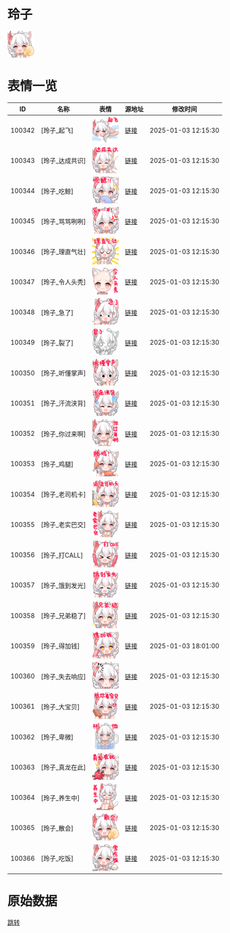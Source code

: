 # 玲子

<img src="./cover.png" height="60" alt="cover" />

# 表情一览

|ID|名称|表情|源地址|修改时间|
|----|----|----|----|----|
|100342|[玲子_起飞]|<img src="./pic/100342_%5B玲子_起飞%5D.png" height="60" alt="起飞"/>|[链接](https://i0.hdslb.com/bfs/garb/b90aa0750fe4b35525206ccade0a6134ba5726b1.png)|2025-01-03 12:15:30|
|100343|[玲子_达成共识]|<img src="./pic/100343_%5B玲子_达成共识%5D.png" height="60" alt="达成共识"/>|[链接](https://i0.hdslb.com/bfs/garb/6726b1558503ce063ffb6fbfc1057e64469c0c0c.png)|2025-01-03 12:15:30|
|100344|[玲子_吃鲸]|<img src="./pic/100344_%5B玲子_吃鲸%5D.png" height="60" alt="吃鲸"/>|[链接](https://i0.hdslb.com/bfs/garb/1c4c3d863ec326ebc9e93d74b0fc19f8bc217cad.png)|2025-01-03 12:15:30|
|100345|[玲子_骂骂咧咧]|<img src="./pic/100345_%5B玲子_骂骂咧咧%5D.png" height="60" alt="骂骂咧咧"/>|[链接](https://i0.hdslb.com/bfs/garb/e904e44d5986ea983e39a652b7782dfcfef59965.png)|2025-01-03 12:15:30|
|100346|[玲子_理直气壮]|<img src="./pic/100346_%5B玲子_理直气壮%5D.png" height="60" alt="理直气壮"/>|[链接](https://i0.hdslb.com/bfs/garb/77a45205d906eaa6cd7e59ac15096cbdc880df33.png)|2025-01-03 12:15:30|
|100347|[玲子_令人头秃]|<img src="./pic/100347_%5B玲子_令人头秃%5D.png" height="60" alt="令人头秃"/>|[链接](https://i0.hdslb.com/bfs/garb/0fa6680cd79fdb247ae0456d2e724f948c11d336.png)|2025-01-03 12:15:30|
|100348|[玲子_急了]|<img src="./pic/100348_%5B玲子_急了%5D.png" height="60" alt="急了"/>|[链接](https://i0.hdslb.com/bfs/garb/848c355b525418f1b2194e0f6840d0b2ea16da77.png)|2025-01-03 12:15:30|
|100349|[玲子_裂了]|<img src="./pic/100349_%5B玲子_裂了%5D.png" height="60" alt="裂了"/>|[链接](https://i0.hdslb.com/bfs/garb/f8ce5b5a8e07e0e859be2e551068421b8eecda6c.png)|2025-01-03 12:15:30|
|100350|[玲子_听懂掌声]|<img src="./pic/100350_%5B玲子_听懂掌声%5D.png" height="60" alt="听懂掌声"/>|[链接](https://i0.hdslb.com/bfs/garb/d9160ffe1e12ab17d97f5a1fd66bd807ea823cf1.png)|2025-01-03 12:15:30|
|100351|[玲子_汗流浃背]|<img src="./pic/100351_%5B玲子_汗流浃背%5D.png" height="60" alt="汗流浃背"/>|[链接](https://i0.hdslb.com/bfs/garb/d0aa53cd643d3afdf54c3fc05f3c396cb87ac310.png)|2025-01-03 12:15:30|
|100352|[玲子_你过来啊]|<img src="./pic/100352_%5B玲子_你过来啊%5D.png" height="60" alt="你过来啊"/>|[链接](https://i0.hdslb.com/bfs/garb/c5b919e5596b106d19211c3d0228380ee2e13e81.png)|2025-01-03 12:15:30|
|100353|[玲子_鸡腿]|<img src="./pic/100353_%5B玲子_鸡腿%5D.png" height="60" alt="鸡腿"/>|[链接](https://i0.hdslb.com/bfs/garb/ef35d7b0c7bf13a1800608fb32d83c412cc94c09.png)|2025-01-03 12:15:30|
|100354|[玲子_老司机卡]|<img src="./pic/100354_%5B玲子_老司机卡%5D.png" height="60" alt="老司机卡"/>|[链接](https://i0.hdslb.com/bfs/garb/19a013ba8f5e9d02d9ebfa9c3caca306dbded75b.png)|2025-01-03 12:15:30|
|100355|[玲子_老实巴交]|<img src="./pic/100355_%5B玲子_老实巴交%5D.png" height="60" alt="老实巴交"/>|[链接](https://i0.hdslb.com/bfs/garb/83482ece34698bbc778e831f6aaeff7e8fcf40ef.png)|2025-01-03 12:15:30|
|100356|[玲子_打CALL]|<img src="./pic/100356_%5B玲子_打CALL%5D.png" height="60" alt="打CALL"/>|[链接](https://i0.hdslb.com/bfs/garb/271e6af0eff70cd574f716ca384bb02f0e1bddf1.png)|2025-01-03 12:15:30|
|100357|[玲子_饿到发光]|<img src="./pic/100357_%5B玲子_饿到发光%5D.png" height="60" alt="饿到发光"/>|[链接](https://i0.hdslb.com/bfs/garb/a8dd6f10223878b89342e3487ff9f9558b6c47b1.png)|2025-01-03 12:15:30|
|100358|[玲子_兄弟稳了]|<img src="./pic/100358_%5B玲子_兄弟稳了%5D.png" height="60" alt="兄弟稳了"/>|[链接](https://i0.hdslb.com/bfs/garb/46d73f6347b78d0f9968f8b82ac94d2db9951a25.png)|2025-01-03 12:15:30|
|100359|[玲子_得加钱]|<img src="./pic/100359_%5B玲子_得加钱%5D.png" height="60" alt="得加钱"/>|[链接](https://i0.hdslb.com/bfs/garb/d40b985bb2429fce959a52437333d006d0f46ba4.png)|2025-01-03 18:01:00|
|100360|[玲子_失去响应]|<img src="./pic/100360_%5B玲子_失去响应%5D.png" height="60" alt="失去响应"/>|[链接](https://i0.hdslb.com/bfs/garb/9eba9911d7f8386f8a8b86156a806bf3bb2cbab7.png)|2025-01-03 12:15:30|
|100361|[玲子_大宝贝]|<img src="./pic/100361_%5B玲子_大宝贝%5D.png" height="60" alt="大宝贝"/>|[链接](https://i0.hdslb.com/bfs/garb/a86738b6d4cf1674f9dc9c0eedc311514256814d.png)|2025-01-03 12:15:30|
|100362|[玲子_卑微]|<img src="./pic/100362_%5B玲子_卑微%5D.png" height="60" alt="卑微"/>|[链接](https://i0.hdslb.com/bfs/garb/6979ef476d4bc916c174f79e053b0da94dfbca85.png)|2025-01-03 12:15:30|
|100363|[玲子_真龙在此]|<img src="./pic/100363_%5B玲子_真龙在此%5D.png" height="60" alt="真龙在此"/>|[链接](https://i0.hdslb.com/bfs/garb/842d45de4784ceacc813c69949e0afdcb175a6f7.png)|2025-01-03 12:15:30|
|100364|[玲子_养生中]|<img src="./pic/100364_%5B玲子_养生中%5D.png" height="60" alt="养生中"/>|[链接](https://i0.hdslb.com/bfs/garb/f17bfcafb72f93e14e9e3ecbc6afadf57021b5bf.png)|2025-01-03 12:15:30|
|100365|[玲子_散会]|<img src="./pic/100365_%5B玲子_散会%5D.png" height="60" alt="散会"/>|[链接](https://i0.hdslb.com/bfs/garb/9f08b6ffe70f790dca7ecc2cc9835eaf0072153d.png)|2025-01-03 12:15:30|
|100366|[玲子_吃饭]|<img src="./pic/100366_%5B玲子_吃饭%5D.png" height="60" alt="吃饭"/>|[链接](https://i0.hdslb.com/bfs/garb/0f3b45e95c05b26bd0beee654c3f10e4c61452a7.png)|2025-01-03 12:15:30|

# 原始数据

[跳转](./raw.json)

